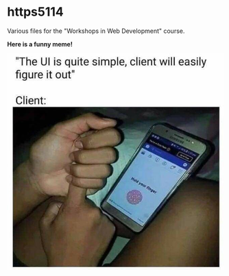 # https5114
Various files for the "Workshops in Web Development" course.

**Here is a funny meme!**

![Funny meme](./meme2.png)
